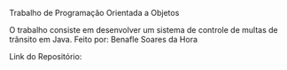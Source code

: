 Trabalho de Programação Orientada a Objetos

O trabalho consiste em desenvolver um sistema de controle de multas de trânsito em Java.
Feito por: Benafle Soares da Hora

Link do Repositório: 
